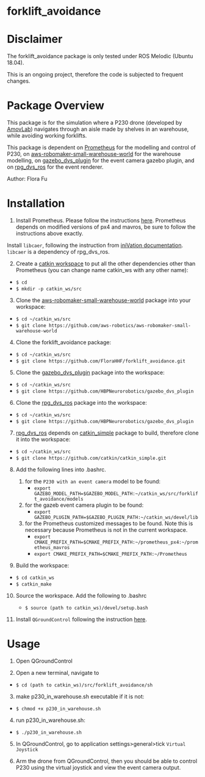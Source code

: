 forklift_avoidance
===========

# Disclaimer

The forklift_avoidance package is only tested under ROS Melodic (Ubuntu 18.04). 

This is an ongoing project, therefore the code is subjected to frequent changes. 

# Package Overview

This package is for the simulation where a P230 drone (developed by [AmovLab](https://www.amovlab.com/)) navigates through an aisle made by shelves in an warehouse, while avoiding working forklifts. 

This package is dependent on [Prometheus](https://gitee.com/amovlab/Prometheus) for the modelling and control of P230, on [aws-robomaker-small-warehouse-world](https://github.com/aws-robotics/aws-robomaker-small-warehouse-world) for the warehouse modelling, on [gazebo_dvs_plugin](https://github.com/HBPNeurorobotics/gazebo_dvs_plugin) for the event camera gazebo plugin, and on [rpg_dvs_ros](https://github.com/uzh-rpg/rpg_dvs_ros) for the event renderer. 

Author: Flora Fu

# Installation

1. Install Prometheus. Please follow the instructions [here](https://wiki.amovlab.com/public/prometheus-wiki/). Prometheus depends on modified versions of px4 and mavros, be sure to follow the instructions above exactly.

Install `libcaer`, following the instruction from [iniVation documentation](https://inivation.gitlab.io/dv/dv-docs/docs/getting-started.html#ubuntu-linux). `libcaer` is a dependency of rpg_dvs_ros.


2. Create a [catkin workspace](http://wiki.ros.org/catkin/Tutorials/create_a_workspace) to put all the other dependencies other than Prometheus (you can change name catkin_ws with any other name):
*   `$ cd`
*   `$ mkdir -p catkin_ws/src`

3. Clone the [aws-robomaker-small-warehouse-world](https://github.com/aws-robotics/aws-robomaker-small-warehouse-world) package into your workspace:
*   `$ cd ~/catkin_ws/src`
*   `$ git clone https://github.com/aws-robotics/aws-robomaker-small-warehouse-world`

4. Clone the forklift_avoidance package:
*   `$ cd ~/catkin_ws/src`
*   `$ git clone https://github.com/FloraHHF/forklift_avoidance.git`

5. Clone the [gazebo_dvs_plugin](https://github.com/HBPNeurorobotics/gazebo_dvs_plugin) package into the workspace:
*   `$ cd ~/catkin_ws/src`
*   `$ git clone https://github.com/HBPNeurorobotics/gazebo_dvs_plugin`

6. Clone the [rpg_dvs_ros](https://github.com/uzh-rpg/rpg_dvs_ros) package into the workspace:
*   `$ cd ~/catkin_ws/src`
*   `$ git clone https://github.com/HBPNeurorobotics/gazebo_dvs_plugin`

7. [rpg_dvs_ros](https://github.com/uzh-rpg/rpg_dvs_ros) depends on [catkin_simple](https://github.com/catkin/catkin_simple) package to build, therefore clone it into the workspace:
*   `$ cd ~/catkin_ws/src`
*   `$ git clone https://github.com/catkin/catkin_simple.git`

8. Add the following lines into .bashrc. 
    1. for the `P230 with an event camera` model to be found:
        *   `export GAZEBO_MODEL_PATH=$GAZEBO_MODEL_PATH:~/catkin_ws/src/forklift_avoidance/models`
    2. for the gazeb event camera plugin to be found:
        *   `export GAZEBO_PLUGIN_PATH=$GAZEBO_PLUGIN_PATH:~/catkin_ws/devel/lib`
    3. for the Prometheus customized messages to be found. Note this is necessary because Prometheus is not in the current workspace. 
        *   `export CMAKE_PREFIX_PATH=$CMAKE_PREFIX_PATH:~/prometheus_px4:~/prometheus_mavros`
        *   `export CMAKE_PREFIX_PATH=$CMAKE_PREFIX_PATH:~/Prometheus`

9. Build the workspace:
*   `$ cd catkin_ws`
*   `$ catkin_make`

10. Source the workspace. Add the following to .bashrc
    *   `$ source (path to catkin_ws)/devel/setup.bash` 

10. Install `QGroundControl` following the instruction [here](https://docs.qgroundcontrol.com/master/en/getting_started/download_and_install.html).

# Usage

1. Open QGroundControl

2. Open a new terminal, navigate to 
*   `$ cd (path to catkin_ws)/src/forklift_avoidance/sh`

3. make p230_in_warehouse.sh executable if it is not:
*   `$ chmod +x p230_in_warehouse.sh`

4. run p230_in_warehouse.sh:
*   `$ ./p230_in_warehouse.sh`

5. In QGroundControl, go to application settings>general>tick `Virtual Joystick`

6. Arm the drone from QGroundControl, then you should be able to control P230 using the virtual joystick and view the event camera output. 